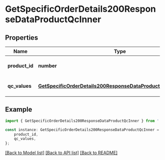 # GetSpecificOrderDetails200ResponseDataProductQcInner


## Properties

Name | Type | Description | Notes
------------ | ------------- | ------------- | -------------
**product_id** | **number** |  | [optional] [default to undefined]
**qc_values** | [**GetSpecificOrderDetails200ResponseDataProductQcInnerQcValues**](GetSpecificOrderDetails200ResponseDataProductQcInnerQcValues.md) |  | [optional] [default to undefined]

## Example

```typescript
import { GetSpecificOrderDetails200ResponseDataProductQcInner } from './api';

const instance: GetSpecificOrderDetails200ResponseDataProductQcInner = {
    product_id,
    qc_values,
};
```

[[Back to Model list]](../README.md#documentation-for-models) [[Back to API list]](../README.md#documentation-for-api-endpoints) [[Back to README]](../README.md)
